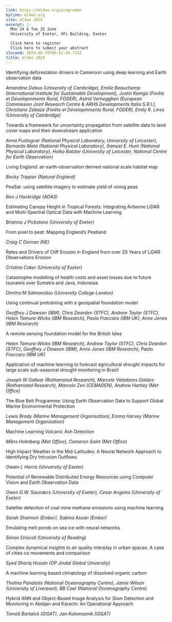 ```yaml
---
link: https://ml4eo.org/programme
byline: ml4eo.org
site: ml4eo 2024
excerpt: |-
  Mon 24 & Tue 25 June
  University of Exeter, XFi Building, Exeter

  Click here to register
  Click here to submit your abstract
slurped: 2024-06-19T00:51:44.734Z
title: ml4eo 2024
---
```


Identifying deforestation drivers in Cameroon using deep learning and Earth observation data

_Amandine Debus (University of Cambridge), Emilie Beauchamp (International Institute for Sustainable Development), Justin Kamga (Forêts et Dévelopmments Rural, FODER), Astrid Verhegghen (European Commission Joint Research Centre & ARHS Developments Italia S.R.L), Christiane Zébazé (Forêts et Dévelopmments Rural, FODER), Emily R. Lines (University of Cambridge)_

Towards a framework for uncertainty propagation from satellite data to land cover maps and their downstream application

_Anna Pustogvar (National Physical Laboratory, University of Leicester), Bernardo Mota (National Physical Laboratory), Samuel E. Hunt (National Physical Laboratory), Heiko Balzter (University of Leicester, National Centre for Earth Observation)_

Living England: an earth-observation derived national scale habitat map

_Becky Trippier (Natural England)_

PeaSat: using satellite imagery to estimate yield of vining peas

_Ben J Hockridge (ADAS)_

Estimating Canopy Height in Tropical Forests: Integrating Airborne LiDAR and Multi-Spectral Optical Data with Machine Learning

_Brianna J Pickstone (University of Exeter)_

From pixel to peat: Mapping England’s Peatland  

_Craig C Dornan (NE)_

Rates and Drivers of Cliff Erosion in England from over 20 Years of LiDAR Observations Erosion

_Cristina Coker (University of Exeter)_

Catastrophe modelling of health costs and asset losses due to future tsunamis over Sumatra and Java, Indonesia

_Dimitra M Salmanidou (University College London)_

Using continual pretraining with a geospatial foundation model

_Geoffrey J Dawson (IBM), Chris Dearden (STFC), Andrew Taylor (STFC), Helen Tamura-Wicks (IBM Research), Paolo Fraccaro (IBM UK), Anne Jones (IBM Research)_

A remote sensing foundation model for the British Isles

_Helen Tamura-Wicks (IBM Research), Andrew Taylor (STFC), Chris Dearden (STFC), Geoffrey J Dawson (IBM), Anne Jones (IBM Research), Paolo Fraccaro (IBM UK)_

Application of machine learning to forecast agricultural drought impacts for large scale sub-seasonal drought monitoring in Brazil

_Joseph W Gallear (Rothamsted Research), Marcelo Valadares Galdos (Rothamsted Research), Marcelo Zeri (CEMADEN), Andrew Hartley (Met Office)_

The Blue Belt Programme: Using Earth Observation Data to Support Global Marine Environmental Protection

_Lewis Brady (Marine Management Organisation), Emma Harvey (Marine Management Organisation)_

Machine Learning Volcanic Ash Detection

_Måns Holmberg (Met Office), Cameron Saint (Met Office)_

High Impact Weather in the Mid-Latitudes: A Neural Network Approach to Identifying Dry Intrusion Outflows  

_Owain L Harris (University of Exeter)_

Potential of Renewable Distributed Energy Resources using Computer Vision and Earth Observation Data

_Owen G.W. Saunders (University of Exeter), Cesar Angeles (University of Exeter)_

Satellite detection of coal mine methane emissions using machine learning  

_Sarah Shannon (Ember), Sabina Assan (Ember)_

Emulating melt ponds on sea ice with neural networks

_Simon Driscoll (University of Reading)_

Complex dynamical insights to air quality interplay in urban spaces: A case of cities co movements and comparison

_Syed Shariq Husain (OP Jindal Global University)_

A machine learning based climatology of dissolved organic carbon

_Thelma Panaïotis (National Oceanography Centre), Jamie Wilson (University of Liverpool), BB Cael (National Oceanography Centre)_

Hybrid ANN and Object-Based Image Analysis for Slum Detection and Monitoring in Abidjan and Karachi: An Operational Approach

_Tomáš Bartaloš (GISAT), Jan Kolomazník (GISAT)_